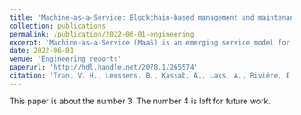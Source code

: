 ```yaml
---
title: "Machine‐as‐a‐Service: Blockchain‐based management and maintenance of industrial appliances"
collection: publications
permalink: /publication/2022-06-01-engineering
excerpt: 'Machine-as-a-Service (MaaS) is an emerging service model for industrial appliances. With MaaS, machines are rented instead of being acquired, and their lifecycle is handled by an ecosystem of specialized actors, such as different independent maintenance companies certified for interventions on specific hardware. As the number of actors, clients, and providers involved in a MaaS ecosystem grows, maintaining mutual trust relationships between all involved parties and orchestrating MaaS operations in centralized fashion quickly becomes intractable. We present a blockchain-based approach to providing MaaS in industrial settings where rented machines are equipped with IoT sensors, and where MaaS operations are orchestrated in a transparent, decentralized, and scalable way using a collection of smart contracts deployed over an infrastructure combining the Ethereum and InterPlanetary File System decentralized services. We detail the operations of MaaS, such as the lifecycle of management operations, and report on the performance of a prototype implementation deployed in the cloud.'
date: 2022-06-01
venue: 'Engineering reports'
paperurl: 'http://hdl.handle.net/2078.1/265574'
citation: 'Tran, V. H., Lenssens, B., Kassab, A., Laks, A., Rivière, E., Rosinosky, G., & Sadre, R. (2022). Machine-as-a-Service: Blockchain-based management and maintenance of industrial appliances. Engineering Reports, e12567.'
---
```

This paper is about the number 3. The number 4 is left for future work.